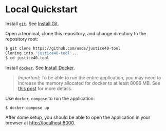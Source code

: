 # Local Quickstart

Install [`git`](https://git-scm.com/). See [Install Git](INSTALLATION.md#install-git).

Open a terminal, clone this repository, and change directory to the repository root:

```sh
$ git clone https://github.com/usds/justice40-tool
Cloning into 'justice40-tool'...
$ cd justice40-tool
```

Install [`docker`](https://www.docker.com/). See [Install Docker](INSTALLATION.md#install-docker).

> *Important*: To be able to run the entire application, you may need to increase the memory allocated for docker to at least 8096 MB. See [this post](https://stackoverflow.com/a/44533437) for more details.

Use `docker-compose` to run the application:

```sh
$ docker-compose up
```

After some setup, you should be able to open the application in your browser at [http://localhost:8000](http://localhost:8000).
